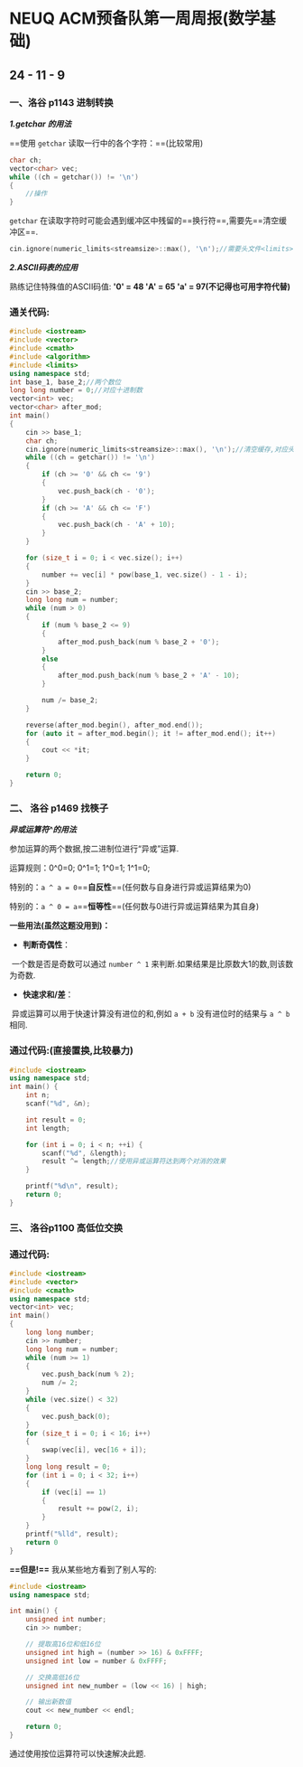 # NEUQ ACM预备队第一周周报(数学基础)

## 24 - 11 - 9

### 一、洛谷 p1143 进制转换

***1.getchar 的用法***

==使用 `getchar` 读取一行中的各个字符：==(比较常用)

``` c++
char ch;
vector<char> vec;
while ((ch = getchar()) != '\n')
{
    //操作
}
```
`getchar` 在读取字符时可能会遇到缓冲区中残留的==换行符==,需要先==清空缓冲区==.

``` c++
cin.ignore(numeric_limits<streamsize>::max(), '\n');//需要头文件<limits>
```
***2.ASCII码表的应用***

熟练记住特殊值的ASCII码值:	 **'0' = 48	'A' = 65	'a' = 97(不记得也可用字符代替)**

### 通关代码:

```c++
#include <iostream>
#include <vector>
#include <cmath>
#include <algorithm>
#include <limits>
using namespace std;
int base_1, base_2;//两个数位
long long number = 0;//对应十进制数
vector<int> vec;
vector<char> after_mod;
int main()
{
    cin >> base_1;
    char ch;
    cin.ignore(numeric_limits<streamsize>::max(), '\n');//清空缓存,对应头文件<limits>
    while ((ch = getchar()) != '\n')
    {
        if (ch >= '0' && ch <= '9')
        {
            vec.push_back(ch - '0');
        }
        if (ch >= 'A' && ch <= 'F')
        {
            vec.push_back(ch - 'A' + 10);
        }
    }

    for (size_t i = 0; i < vec.size(); i++)
    {
        number += vec[i] * pow(base_1, vec.size() - 1 - i);
    }
    cin >> base_2;
    long long num = number;
    while (num > 0)
    {
        if (num % base_2 <= 9)
        {
            after_mod.push_back(num % base_2 + '0');
        }
        else
        {
            after_mod.push_back(num % base_2 + 'A' - 10);
        }

        num /= base_2;
    }

    reverse(after_mod.begin(), after_mod.end());
    for (auto it = after_mod.begin(); it != after_mod.end(); it++)
    {
        cout << *it;
    }

    return 0;
}
```



### 二、 洛谷 p1469 找筷子

 ***异或运算符^的用法***

参加运算的两个数据,按二进制位进行“异或”运算.

运算规则：0^0=0; 0^1=1; 1^0=1;  1^1=0;

特别的：`a ^ a = 0`==**自反性**==(任何数与自身进行异或运算结果为0)

特别的：`a ^ 0 = a`==**恒等性**==(任何数与0进行异或运算结果为其自身)

**一些用法(虽然这题没用到)：**

- **判断奇偶性**：

​	一个数是否是奇数可以通过 `number ^ 1` 来判断.如果结果是比原数大1的数,则该数为奇数.

- **快速求和/差**：

​	异或运算可以用于快速计算没有进位的和,例如 `a + b` 没有进位时的结果与 `a ^ b` 相同.

### 通过代码:(直接置换,比较暴力)

```c++
#include <iostream>
using namespace std;
int main() {
    int n;
    scanf("%d", &n);

    int result = 0;
    int length;

    for (int i = 0; i < n; ++i) {
        scanf("%d", &length);
        result ^= length;//使用异或运算符达到两个对消的效果
    }

    printf("%d\n", result);
    return 0;
}
```

### 三、 洛谷p1100 高低位交换

### 通过代码:

```c++
#include <iostream>
#include <vector>
#include <cmath>
using namespace std;
vector<int> vec;
int main()
{
	long long number;
	cin >> number;
	long long num = number;
	while (num >= 1)
	{
		vec.push_back(num % 2);
		num /= 2;
	}
	while (vec.size() < 32)
	{
		vec.push_back(0);
	}
	for (size_t i = 0; i < 16; i++)
	{
		swap(vec[i], vec[16 + i]);
	}
	long long result = 0;
	for (int i = 0; i < 32; i++)
	{
		if (vec[i] == 1)
		{
			result += pow(2, i);
		}
	}
	printf("%lld", result);
	return 0
}

```

**==但是!==** 我从某些地方看到了别人写的:

```c++
#include <iostream>
using namespace std;

int main() {
    unsigned int number;
    cin >> number;

    // 提取高16位和低16位
    unsigned int high = (number >> 16) & 0xFFFF;
    unsigned int low = number & 0xFFFF;

    // 交换高低16位
    unsigned int new_number = (low << 16) | high;

    // 输出新数值
    cout << new_number << endl;

    return 0;
}
```

通过使用按位运算符可以快速解决此题.
